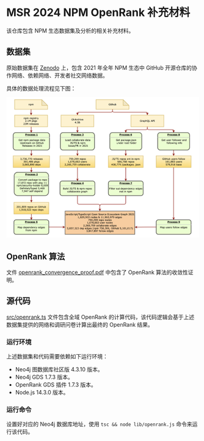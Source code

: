# MSR 2024 NPM OpenRank 补充材料

该仓库包含 NPM 生态数据集及分析的相关补充材料。

## 数据集

原始数据集在 [Zenodo](https://zenodo.org/records/10317762) 上，包含 2021 年全年 NPM 生态中 GitHub 开源仓库的协作网络、依赖网络、开发者社交网络数据。

具体的数据处理流程见下图：

![](images/data_process.png)

## OpenRank 算法

文件 [openrank_convergence_proof.pdf](openrank_convergence_proof.pdf) 中包含了 OpenRank 算法的收敛性证明。

## 源代码

[src/openrank.ts](src/openrank.ts) 文件包含全域 OpenRank 的计算代码，该代码逻辑会基于上述数据集提供的网络和调研问卷计算出最终的 OpenRank 结果。

### 运行环境

上述数据集和代码需要依赖如下运行环境：

- Neo4j 图数据库社区版 4.3.10 版本。
- Neo4j GDS 1.7.3 版本。
- OpenRank GDS 插件 1.7.3 版本。
- Node.js 14.3.0 版本。

### 运行命令

设置好对应的 Neo4j 数据库地址，使用 `tsc && node lib/openrank.js` 命令来运行该代码。
